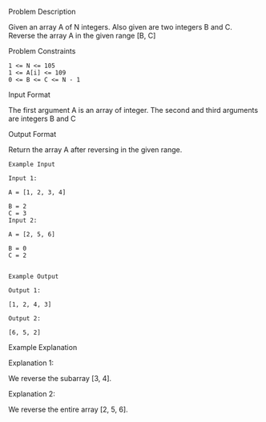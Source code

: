 Problem Description

Given an array A of N integers. Also given are two integers B and C. Reverse the array A in the given range [B, C]


Problem Constraints
    
    1 <= N <= 105
    1 <= A[i] <= 109
    0 <= B <= C <= N - 1


Input Format

The first argument A is an array of integer.
The second and third arguments are integers B and C


Output Format

Return the array A after reversing in the given range.

    
    Example Input
    
    Input 1:
    
    A = [1, 2, 3, 4]
    
    B = 2
    C = 3
    Input 2:
    
    A = [2, 5, 6]
    
    B = 0
    C = 2
    
    
    Example Output
    
    Output 1:
    
    [1, 2, 4, 3]
    
    Output 2:
    
    [6, 5, 2]


Example Explanation

Explanation 1:


We reverse the subarray [3, 4].

Explanation 2:


We reverse the entire array [2, 5, 6].